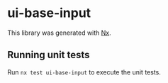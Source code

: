 # ui-base-input

This library was generated with [Nx](https://nx.dev).

## Running unit tests

Run `nx test ui-base-input` to execute the unit tests.
